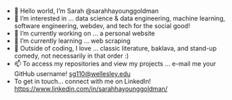 - 👋 Hello world, I’m Sarah @sarahhayounggoldman
- 👀 I’m interested in ... data science & data engineering, machine learning, software engineering, webdev, and tech for the social good!
- 🔭 I’m currently working on ... a personal website 
- 🌱 I’m currently learning ... web scraping
- 💞️ Outside of coding, I love ... classic literature, baklava, and stand-up comedy, not necessarily in that order :)
- 📫 To access my repositories and view my projects ... e-mail me your GitHub username! sg110@wellesley.edu
- To get in touch... connect with me on LinkedIn! https://www.linkedin.com/in/sarahhayounggoldman/
